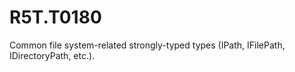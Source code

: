 # R5T.T0180
Common file system-related strongly-typed types (IPath, IFilePath, IDirectoryPath, etc.).